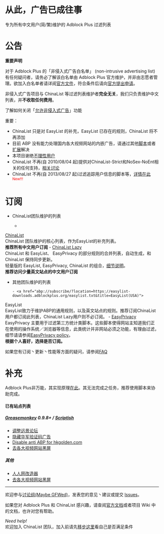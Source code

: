 从此，广告已成往事
==
专为所有中文用户(简/繁)维护的 Adblock Plus 过滤列表

公告
==

**重要声明**  

对于 Adblock Plus 的「非侵入式广告白名单」 (non-intrusive advertising list) 有任何疑问者，请务必了解该白名单由 Adblock Plus 官方维护，并非由志愿者管理。欲加入白名单者请详阅[官方文件](https://adblockplus.org/en/acceptable-ads#criteria)，符合条件后请向[官方提出申请](https://eyeo.com/acceptable-ads-application.html)。

非侵入式广告项目与 ChinaList 等过滤列表维护者**完全无关**，我们只负责维护中文列表，并**不收取任何费用**。

了解如何关闭「[允许非侵入式广告](https://adblockplus.org/zh_CN/acceptable-ads)」功能  

重要：

- ChinaList 只是对 EasyList 的补充，EasyList 已存在的规则，ChinaList 将不再添加
- 目前 ABP 没有能力处理国内各大视频网站的内嵌广告，请通过其他[脚本](http://userscripts.org/scripts/show/119622)或者[扩展](https://code.google.com/p/haoutil/)解决
- 本项目谢绝[不理性用户](https://code.google.com/p/adblock-chinalist/issues/detail?id=1113)
- ChinaList 不再(自 2010/08/04 起)提供对ChinaList-Strict和NoSex-NoEnt相关的任何支持，[相关讨论](http://goo.gl/PZMu)
- ChinaList 不再(自 2013/08/27 起)过滤追踪用户信息的脚本等，[详情在此
](https://groups.google.com/forum/#!topic/adblock-chinalist/OTqdQTvnon4) <sup><font color="red">New!!!</font></sup>

订阅
==
- ChinaList团队维护的列表

     - <a href="abp:subscribe?location=http://adblock-chinalist.googlecode.com/svn/trunk/adblock.txt&title=ChinaList&requiresLocation=https://easylist-downloads.adblockplus.org/easylist.txt&requiresTitle=EasyList">
ChinaList</a>  
       ChinaList 团队维护的核心列表，作为EasyList的补充列表。  
       **推荐所有中文用户订阅**
     - <a href="abp:subscribe?location=http://adblock-chinalist.googlecode.com/svn/trunk/adblock-lazy.txt&title=ChinaList Lazy">ChinaList Lazy</a>  
        ChinaList 和 EasyList、 EasyPrivacy 的部分规则的合并列表，自动生成，和 ChinaList 保持同步更新。  
        轻量版的 EasyList, EasyPrivacy, ChinaList 的组合，[细节说明](https://code.google.com/p/adblock-chinalist/wiki/something_about_ChinaList_Lazy)。  
        **推荐访问少量英文站点的中文用户订阅**

- 其他团队维护的列表

      - <a href="abp://subscribe/?location=https://easylist-downloads.adblockplus.org/easylist.txt&title=EasyList(USA)">
EasyList</a>  
      EasyList致力于维护ABP的通用规则，以及英文站点的规则。推荐订阅ChinaList用户都订阅此列表，ChinaList Lazy用户则不必订阅。
      -  <a href="abp://subscribe/?location=https://easylist-downloads.adblockplus.org/easyprivacy.txt&title=EasyPrivacy">
EasyPrivacy</a>  
      EasyPrivacy 主要用于过滤第三方统计类脚本。这些脚本使得网站主知道我们正在使用的操作系统／浏览器等信息，此类统计并非网站必须之功能，有理由过滤，细节请请参阅[EasyPrivacy policy](https://easylist.adblockplus.org/en/policy)。  
      **根据个人喜好，选择是否订阅。**
  
  如果您有订阅丶更新丶性能等方面的疑问，请参阅[FAQ](http://code.google.com/p/adblock-chinalist/wiki/FAQ) 

补充
===

Adblock Plus非万能，其实现原理[在此](http://adblockplus.org/zh_CN/faq_internal#policies)。其无法完成之任务，推荐使用脚本来协助完成。

#### 已有站点列表

##### [Greasemonkey](https://addons.mozilla.org/zh-cn/firefox/addon/greasemonkey/) 0.9.8+ / [Scriptish](https://addons.mozilla.org/zh-cn/firefox/addon/scriptish/) 

- [调整远景论坛](https://raw.github.com/gythialy/chinalist/master/scripts/remove_ads_for_pcbeta.user.js)
- [隐藏华军验证码广告](http://userscripts.org/scripts/show/129215)
- [Disable anti ABP for hkgolden.com](https://raw.github.com/gythialy/chinalist/master/scripts/disable_hkgolden_com.user.js)
- [去各大视频网站黑屏](http://userscripts.org/scripts/show/119622)

##### 其他 

- [人人网改造器](http://userscripts.org/scripts/show/45836)
- [去各大视频网站黑屏](https://code.google.com/p/haoutil/)  


-------------

欢迎参与[讨论组(Maybe GFWed)](https://groups.google.com/group/adblock-chinalist)，发表您的意见丶建议或提交 [Issues](https://github.com/gythialy/chinalist/issues)。

如果您对 Adblock Plus 和 ChinaList 感兴趣，请查阅[官方文档](http://adblockplus.org/zh_CN/documentation)或者项目 Wiki 中的文档，也许对您有帮助。

*Need help!*  
欢迎加入 ChinaList 团队，加入前请先[移步这里](http://code.google.com/p/adblock-chinalist/wiki/The_skills_needed_to_join_ChinaList)看自己是否满足条件 